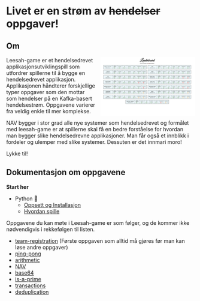 # Livet er en strøm av ~~hendelser~~ oppgaver!

## Om

<img src="assets/leesah-game-board.png" style="float: right;width: 50%;padding-left: 1em" alt="leaderboard image">

Leesah-game er et hendelsedrevet applikasjonsutviklingspill som utfordrer spillerne til å bygge en hendelsedrevet applikasjon. Applikasjonen 
håndterer forskjellige typer oppgaver som den mottar som hendelser på en Kafka-basert hendelsestrøm. Oppgavene varierer 
fra veldig enkle til mer komplekse.

NAV bygger i stor grad alle nye systemer som hendelsedrevet og formålet med leesah-game er at spillerne skal få en bedre 
forståelse for hvordan man bygger slike hendelsedrevne applikasjoner. Man får også et innblikk i fordeler og ulemper med 
slike systemer. Dessuten er det innmari moro!

Lykke til!




## Dokumentasjon om oppgavene

**Start her**

- Python 🐍
  - [Oppsett og Installasjon](oppsett)
  - [Hvordan spille](hvordan-spille-spillet)

Oppgavene du kan møte i Leesah-game er som følger, og de kommer ikke nødvendigvis i rekkefølgen til listen.

- [team-registration](oppgaver/team-registration) (Første oppgaven som alltid må gjøres før man kan løse andre oppgaver)
- [ping-pong](oppgaver/ping-pong)
- [arithmetic](oppgaver/arithmetic)
- [NAV](oppgaver/nav)
- [base64](oppgaver/base64)
- [is-a-prime](oppgaver/is-a-prime)
- [transactions](oppgaver/transactions)
- [deduplication](oppgaver/deduplication)

